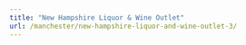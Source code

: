 ```yaml
---
title: "New Hampshire Liquor & Wine Outlet"
url: /manchester/new-hampshire-liquor-and-wine-outlet-3/
---
```

